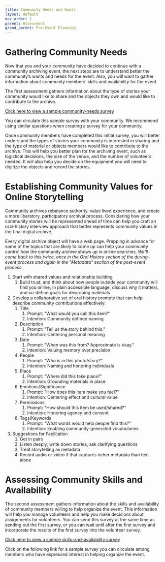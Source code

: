 ```yaml
---
title: Community Needs and Wants
layout: default
nav_order: 1
parent: Assessment
grand_parent: Pre-Event Planning
---
```


# Gathering Community Needs

Now that you and your community have decided to continue with a community archiving event, the next steps are to understand better the community’s wants and needs for the event. Also, you will want to gather information about community members’ skills and availability for the event.  

The first assessment gathers information about the type of stories your community would like to share and the objects they own and would like to contribute to the archive.  

[Click here to view a sample community-needs survey](/assets/PDFs/PreEvent_SampleCommNeedsSurvey.pdf) 

You can circulate this sample survey with your community. We recommend using similar questions when creating a survey for your community.  

Once community members have completed this initial survey, you will better understand the types of stories your community is interested in sharing and the type of material or objects members would like to contribute to the archive. This will help you better plan for the archiving event, such as logistical decisions, the size of the venue, and the number of volunteers needed. It will also help you decide on the equipment you will need to digitize the objects and record the stories.  

# Establishing Community Values for Online Storytelling

Community archives rebalance authority, value lived experience, and create a more liberatory, participatory archival process. Considering how your community stories will be represented ahead of time can help you craft an oral-history interview approach that better represents community values in the final digital archive.

Every digital archive object will have a web page. Prepping in advance for some of the topics that are likely to come up can help your community control how the community archive shows up in online searches. *We'll come back to this twice, once in the Oral History section of the during-event process and again in the "Metadata" section of the post-event process.*

1. Start with shared values and relationship building
	1. Build trust, and think about how people outside your community will find you online,  in plain accessible language, discuss why it matters, and co-define goals for describing materials
1. Develop a collaborative set of oral history prompts that can help describe community contributions effectively:
	1. Title
		1. Prompt: "What would you call this item?"
		1. Intention: Community defined naming
	1. Description 
		1. Prompt: "Tell us the story behind this."
		1. Intention: Centering personal meaning 
	1. Date
		1. Prompt: "When was this from? Approximate is okay."
		1. Intention: Valuing memory over precision
	1. People
		1. Prompt: "Who is in this photo/story?"
		1. Intention: Naming and honoring individuals
	1. Place
		1. Prompt: "Where did this take place?"
		1. Intention: Grounding materials in place 
	1. Emotions/Significance
		1. Prompt: "How does this item make you feel?"
		1. Intention: Centering effect and cultural value
	1. Permissions
		1. Prompt: "How should this item be used/shared?"
		1. Intention: Honoring agency and consent
	1. Tags/Keywords
		1. Prompt: "What words would help people find this?"
		1. Intention: Enabling community-generated vocabularies 
1. Suggestions for Facilitation
	1. Get in pairs
	1. Listen deeply, write down stories, ask clarifying questions
	1. Treat storytelling as metadata
	1. Record audio or video if that captures richer metadata than text alone

# Assessing Community Skills and Availability

The second assessment gathers information about the skills and availability of community members willing to help organize the event. This information will help you manage volunteers and help you make decisions about assignments for volunteers. You can send this survey at the same time as sending out the first survey, or you can wait until after the first survey and incorporate the results of the first survey into the volunteer survey.  

[Click here to view a sample skills-and-availability survey](/assets/PDFs/PreEvent_SampleSkillsAvailabilitySurvey.pdf) 

Click on the following link for a sample survey you can circulate among members who have expressed interest in helping organize the event.  
